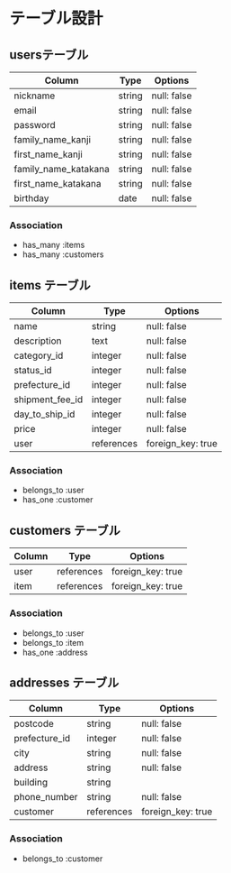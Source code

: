 # テーブル設計
## usersテーブル
| Column   | Type   | Options     |
| -------- | ------ | ----------- |
| nickname     | string | null: false |
| email    | string | null: false |
| password | string | null: false |
| family_name_kanji| string | null: false |
| first_name_kanji| string | null: false |
| family_name_katakana| string | null: false |
| first_name_katakana| string | null: false |
| birthday| date | null: false |

### Association

- has_many :items
- has_many :customers

## items テーブル

| Column   | Type   | Options     |
| -------- | ------ | ----------- |
| name    | string | null: false |
| description | text | null: false |
| category_id| integer | null: false |
| status_id| integer | null: false |
| prefecture_id| integer | null: false |
| shipment_fee_id| integer | null: false |
| day_to_ship_id| integer | null: false |
| price| integer | null: false |
| user| references | foreign_key: true |

### Association

- belongs_to :user
- has_one :customer

## customers テーブル

| Column   | Type   | Options     |
| -------- | ------ | ----------- |
| user | references | foreign_key: true |
| item | references | foreign_key: true |


### Association

- belongs_to :user
- belongs_to :item
- has_one :address

## addresses テーブル

| Column   | Type   | Options     |
| -------- | ------ | ----------- |
| postcode     | string | null: false |
| prefecture_id    | integer | null: false |
| city | string | null: false |
| address | string | null: false |
| building | string | |
| phone_number | string | null: false |
| customer | references | foreign_key: true |


### Association
- belongs_to :customer
